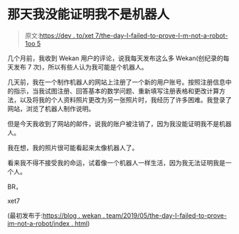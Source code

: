 # 那天我没能证明我不是机器人

> 原文:[https://dev . to/xet 7/the-day-I-failed-to-prove-I-m-not-a-robot-1oo 5](https://dev.to/xet7/the-day-i-failed-to-prove-i-m-not-a-robot-1oo5)

几个月前，我收到 Wekan 用户的评论，说我每天发布这么多 Wekan(创纪录的每天发布 7 次)，所以有些人认为我可能是个机器人。

几天前，我在一个制作机器人的网站上注册了一个新的用户账号。按照注册信息中的指示，当我试图注册、回答基本的数学问题、重新填写注册表格和更改计算方法，以及将我的个人资料照片更改为另一张照片时，我经历了许多困难。我登录了网站，浏览了机器人制作说明。

但是今天我收到了网站的邮件，说我的账户被注销了，因为我没能证明我不是机器人。

我在想，我的照片很可能看起来太像机器人了。

看来我不得不接受我的命运，试着像一个机器人一样生活，因为我无法证明我是一个人。

BR，

xet7

(最初发布于:[https://blog . wekan . team/2019/05/the-day-I-failed-to-prove-im-not-a-robot/index . html](https://blog.wekan.team/2019/05/the-day-i-failed-to-prove-im-not-a-robot/index.html))